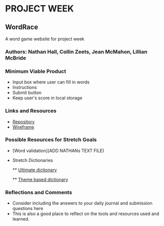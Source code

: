 # PROJECT WEEK

## WordRace

A word game website for project week

### Authors: Nathan Hall, Collin Zeets, Jean McMahon, Lillian McBride

### Minimum Viable Product

* Input box where user can fill in words
* Instructions
* Submit button
* Keep user's score in local storage

### Links and Resources

* [Repository](https://github.com/DeltaVWordRace/WordRace)
* [Wireframe](href="wireframe/wordRaceWF.JPG")

### Possible Resources for Stretch Goals

* [Word validation](ADD NATHANs TEXT FILE)

* Stretch Dictionaries

    ** [Ultimate dictionary](https://github.com/dwyl/english-words)  

    ** [Theme based dictionary](https://enchantedlearning.com/wordlist)

### Reflections and Comments

* Consider including the answers to your daily journal and submission questions here
* This is also a good place to reflect on the tools and resources used and learned.
